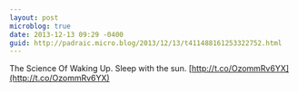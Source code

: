```yaml
---
layout: post
microblog: true
date: 2013-12-13 09:29 -0400
guid: http://padraic.micro.blog/2013/12/13/t411488161253322752.html
---
```

The Science Of Waking Up. Sleep with the sun.  [http://t.co/OzommRv6YX](http://t.co/OzommRv6YX)
